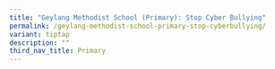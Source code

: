 ```yaml
---
title: "Geylang Methodist School (Primary): Stop Cyber Bullying"
permalink: /geylang-methodist-school-primary-stop-cyberbullying/
variant: tiptap
description: ""
third_nav_title: Primary
---
```

<p></p>